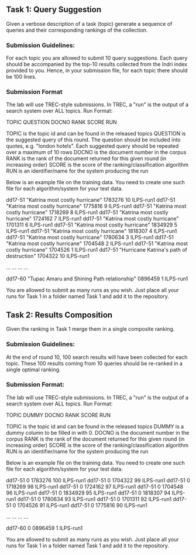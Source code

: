 ## Task 1: Query Suggestion

Given a verbose description of a task (topic) generate a sequence of queries and their corresponding rankings of the collection.

### Submission Guidelines:
For each topic you are allowed to submit 10 query suggestions. Each query should be accompanied by the top-10 results collected from the Indri index provided to you. Hence, in your submission file, for each topic there should be 100 lines.

### Submission Format
The lab will use TREC-style submissions. In TREC, a "run" is the output of a search system over ALL topics. Run Format:

TOPIC	QUESTION	DOCNO	RANK	SCORE	RUN

TOPIC is the topic id and can be found in the released topics
QUESTION is the suggested query of this round. The question should be included into quotes, e.g. "london hotels". Each suggested query should be repeated over a maximum of 10 rows
DOCNO is the document number in the corpus
RANK is the rank of the document returned for this given round (in increasing order)
SCORE is the score of the ranking/classification algorithm
RUN is an identifier/name for the system producing the run

Below is an example file on the training data. You need to create one such file for each algorithm/system for your test data.

dd17-51	"Katrina most costly hurricane"	1783276	10	ILPS-run1
dd17-51	"Katrina most costly hurricane"	1775816	9	ILPS-run1
dd17-51	"Katrina most costly hurricane"	1718269	8	ILPS-run1
dd17-51	"Katrina most costly hurricane"	1724162	7	ILPS-run1
dd17-51	"Katrina most costly hurricane"	1701311	6	ILPS-run1
dd17-51	"Katrina most costly hurricane"	1834929	5	ILPS-run1
dd17-51	"Katrina most costly hurricane"	1818307	4	ILPS-run1
dd17-51	"Katrina most costly hurricane"	1780634	3	ILPS-run1
dd17-51	"Katrina most costly hurricane"	1704548	2	ILPS-run1
dd17-51	"Katrina most costly hurricane"	1704526	1	ILPS-run1
dd17-51	"Hurricane Katrina's path of destruction"	1704322	10	ILPS-run1

...
...
...
...

dd17-60	"Tupac Amaru and Shining Path relationship"	0896459	1	ILPS-run1

You are allowed to submit as many runs as you wish. Just place all your runs for Task 1 in a folder named Task 1 and add it to the repository.

## Task 2: Results Composition

Given the ranking in Task 1 merge them in a single composite ranking.

### Submission Guidelines:

At the end of round 10, 100 search results will have been collected for each topic. These 100 results coming from 10 queries should be re-ranked in a single optimal ranking.

### Submission Format:
The lab will use TREC-style submissions. In TREC, a "run" is the output of a search system over ALL topics. Run Format:

TOPIC	DUMMY	DOCNO	RANK	SCORE	RUN

TOPIC is the topic id and can be found in the released topics
DUMMY is a dummy column to be filled in with 0.
DOCNO is the document number in the corpus
RANK is the rank of the document returned for this given round (in increasing order)
SCORE is the score of the ranking/classification algorithm
RUN is an identifier/name for the system producing the run

Below is an example file on the training data. You need to create one such file for each algorithm/system for your test data.

dd17-51	0	1783276	100	ILPS-run1
dd17-51	0	1704322	99	ILPS-run1
dd17-51	0	1718269	98	ILPS-run1
dd17-51	0	1724162	97	ILPS-run1
dd17-51	0	1704548	96	ILPS-run1
dd17-51	0	1834929	95	ILPS-run1
dd17-51	0	1818307	94	ILPS-run1
dd17-51	0	1780634	93	ILPS-run1
dd17-51	0	1701311	92	ILPS-run1
dd17-51	0	1704526	91	ILPS-run1
dd17-51	0	1775816	90	ILPS-run1

...
...
...
...

dd17-60	0	0896459	1	ILPS-run1

You are allowed to submit as many runs as you wish. Just place all your runs for Task 1 in a folder named Task 1 and add it to the repository.